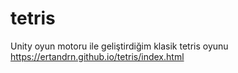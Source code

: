 # tetris
Unity oyun motoru ile geliştirdiğim klasik tetris oyunu
https://ertandrn.github.io/tetris/index.html

